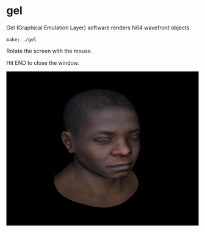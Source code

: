 # gel

Gel (Graphical Emulation Layer) software renders N64 wavefront objects.

    make; ./gel

Rotate the screen with the mouse.

Hit END to close the window.

![screenshot](scrots/2018-01-11-181844_600x480_scrot.png)
